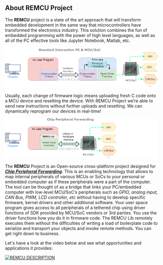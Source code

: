 ## About REMCU Project

The **REMCU** project is a state of the art approach that will transform embedded development in the same way that microcontrollers have transformed the electronics industry. This solution combines the fun of embedded programming with the power of high level languages, as well as all of the PC effective tools like Jupyter Notebook, Matlab, etc.

![Standart interaction PC - MCU/SoC ](https://raw.githubusercontent.com/remculib/site/master/standart.png)

Usually, each change of firmware logic means uploading fresh C code onto a MCU device and resetting the device. With REMCU Project we’re able to send new instructions without further uploads and resetting. We can dynamically reprogram our devices in real-time!

![Chip Peripheral Forwarding](https://raw.githubusercontent.com/remculib/site/master/forwarding.png)

The **REMCU** Project is an Open-source cross-platform project designed for [***Chip Peripheral Forwarding***](https://remotemcu.com/chip-peripheral-forwarding.html). This is an enabling technology that allows to map internal peripherals of various MCUs or SoCs to your personal or embedded computer as if these peripherals were a part of the computer. The tool can be thought of as a bridge that links your PC/embedded computer with low-level MCU/SoC’s peripherals such as *GPIO, analog input, CAN Bus, PWM, LCD controller, etc* without having to develop specific firmware, kernel drivers and other additional software. Your user space program gives access to all peripherals of a tethered chip using driver functions of SDK provided by MCU/SoC vendors or 3rd parties. You use the driver functions how you do it in firmware code. The REMCU Lib remotely executes them without the difficulties of writing a load of boilerplate code to serialize and transport your objects and invoke remote methods. You can get right down to business.

Let's have a look at the video below and see what opportunities and applications it provides:

[![REMCU DESCRIPTION](https://github.com/remotemcu/remcu_examples/raw/master/img/preview_description.png)](https://youtu.be/PJPl9Y96hA0)

